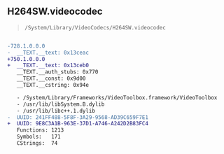 ## H264SW.videocodec

> `/System/Library/VideoCodecs/H264SW.videocodec`

```diff

-728.1.0.0.0
-  __TEXT.__text: 0x13ceac
+750.1.0.0.0
+  __TEXT.__text: 0x13ceb0
   __TEXT.__auth_stubs: 0x770
   __TEXT.__const: 0x9d00
   __TEXT.__cstring: 0x94e

   - /System/Library/Frameworks/VideoToolbox.framework/VideoToolbox
   - /usr/lib/libSystem.B.dylib
   - /usr/lib/libc++.1.dylib
-  UUID: 241FF488-5F8F-3A29-9568-AD39C659F7E1
+  UUID: 9E8C3A1B-963E-37D1-A746-A242D2B83FC4
   Functions: 1213
   Symbols:   171
   CStrings:  74

```
